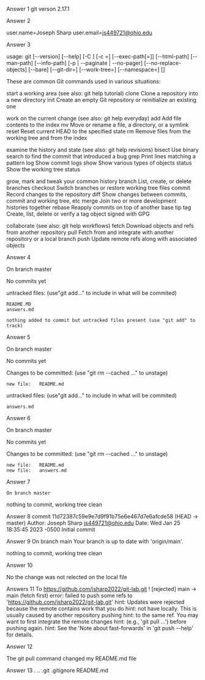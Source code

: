 Answer 1
git verson 2.17.1

Answer 2

user.name=Joseph Sharp
user.email=js449721@ohio.edu

Answer 3

usage: git [--version] [--help] [-C <path>] [-c <name>=<value>]
           [--exec-path[=<path>]] [--html-path] [--man-path] [--info-path]
           [-p | --paginate | --no-pager] [--no-replace-objects] [--bare]
           [--git-dir=<path>] [--work-tree=<path>] [--namespace=<name>]
           <command> [<args>]

These are common Git commands used in various situations:

start a working area (see also: git help tutorial)
   clone      Clone a repository into a new directory
   init       Create an empty Git repository or reinitialize an existing one

work on the current change (see also: git help everyday)
   add        Add file contents to the index
   mv         Move or rename a file, a directory, or a symlink
   reset      Reset current HEAD to the specified state
   rm         Remove files from the working tree and from the index

examine the history and state (see also: git help revisions)
   bisect     Use binary search to find the commit that introduced a bug
   grep       Print lines matching a pattern
   log        Show commit logs
   show       Show various types of objects
   status     Show the working tree status

grow, mark and tweak your common history
   branch     List, create, or delete branches
   checkout   Switch branches or restore working tree files
   commit     Record changes to the repository
   diff       Show changes between commits, commit and working tree, etc
   merge      Join two or more development histories together
   rebase     Reapply commits on top of another base tip
   tag        Create, list, delete or verify a tag object signed with GPG

collaborate (see also: git help workflows)
   fetch      Download objects and refs from another repository
   pull       Fetch from and integrate with another repository or a local branch
   push       Update remote refs along with associated objects

Answer 4

On branch master

No commits yet

untracked files:
    (use"git add<file>..." to include in what will be commited)

    README.MD
    answers.md

    nothing added to commit but untracked files present (use "git add" to track)

Answer 5

On branch master

No commits yet

Changes to be committed:
  (use "git rm --cached <file>..." to unstage)

	new file:   README.md
untracked files:
    (use"git add<file>..." to include in what will be commited)

    answers.md
Answer 6

On branch master

No commits yet

Changes to be committed:
  (use "git rm --cached <file>..." to unstage)

	new file:   README.md
	new file:   answers.md

Answer 7
    
    On branch master
nothing to commit, working tree clean

Answer 8
commit 11d72387c59e9e7d9f91b75e6e467d7e6afcde58 (HEAD -> master)
Author: Joseph Sharp <js449721@ohio.edu>
Date:   Wed Jan 25 18:35:45 2023 -0500
    Initial commit

Answer 9 
On branch main
Your branch is up to date with 'origin/main'.

nothing to commit, working tree clean

Answer 10 

No the change was not relected on the local file

Answers 11
To https://github.com/jsharp2022/git-lab.git
 ! [rejected]        main -> main (fetch first)
error: failed to push some refs to 'https://github.com/jsharp2022/git-lab.git'
hint: Updates were rejected because the remote contains work that you do
hint: not have locally. This is usually caused by another repository pushing
hint: to the same ref. You may want to first integrate the remote changes
hint: (e.g., 'git pull ...') before pushing again.
hint: See the 'Note about fast-forwards' in 'git push --help' for details.

Answer 12

The git pull command changed my README.md file

Answer 13
.  ..  .git  .gitignore  README.md



